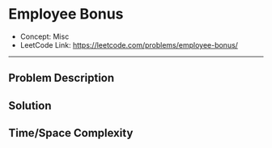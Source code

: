 # Employee Bonus

- Concept: Misc
- LeetCode Link: https://leetcode.com/problems/employee-bonus/

---

## Problem Description

## Solution

## Time/Space Complexity


